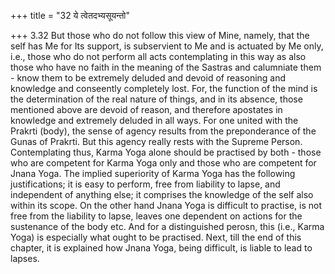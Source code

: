+++
title = "32 ये त्वेतदभ्यसूयन्तो"

+++
3.32 But those who do not follow this view of Mine, namely, that the
self has Me for Its support, is subservient to Me and is actuated by Me
only, i.e., those who do not perform all acts contemplating in this way
as also those who have no faith in the meaning of the Sastras and
calumniate them - know them to be extremely deluded and devoid of
reasoning and knowledge and conseently completely lost. For, the
function of the mind is the determination of the real nature of things,
and in its absence, those mentioned above are devoid of reason, and
therefore apostates in knowledge and extremely deluded in all ways. For
one united with the Prakrti (body), the sense of agency results from the
preponderance of the Gunas of Prakrti. But this agency really rests with
the Supreme Person. Contemplating thus, Karma Yoga alone should be
practised by both - those who are competent for Karma Yoga only and
those who are competent for Jnana Yoga. The implied superiority of Karma
Yoga has the following justifications; it is easy to perform, free from
liability to lapse, and independent of anything else; it comprises the
knowledge of the self also within its scope. On the other hand Jnana
Yoga is difficult to practise, is not free from the liability to lapse,
leaves one dependent on actions for the sustenance of the body etc. And
for a distinguished perosn, this (i.e., Karma Yoga) is especially what
ought to be practised. Next, till the end of this chapter, it is
explained how Jnana Yoga, being difficult, is liable to lead to lapses.
